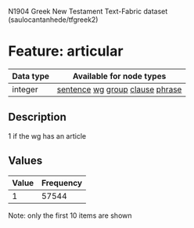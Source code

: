 <p>N1904 Greek New Testament Text-Fabric dataset (saulocantanhede/tfgreek2)</p>

<h1>Feature: articular</h1>

<table>
<thead>
<tr>
  <th>Data type</th>
  <th>Available for node types</th>
</tr>
</thead>
<tbody>
<tr>
  <td>integer</td>
  <td><A HREF="featurebynodetype.md#sentence">sentence</A> <A HREF="featurebynodetype.md#wg">wg</A> <A HREF="featurebynodetype.md#group">group</A> <A HREF="featurebynodetype.md#clause">clause</A> <A HREF="featurebynodetype.md#phrase">phrase</A></td>
</tr>
</tbody>
</table>

<h2>Description</h2>

<p>1 if the wg has an article</p>

<h2>Values</h2>

<table>
<thead>
<tr>
  <th>Value</th>
  <th>Frequency</th>
</tr>
</thead>
<tbody>
<tr>
  <td>1</td>
  <td>57544</td>
</tr>
</tbody>
</table>

<p>Note: only the first 10 items are shown</p>
